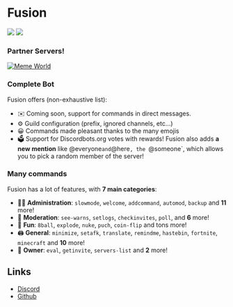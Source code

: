 # Fusion
[![](https://img.shields.io/discord/744479771874033674.svg?logo=discord&colorB=7289DA)](https://discord.gg/xMgSqyb)
[![](https://img.shields.io/badge/discord.js-v12.0.0--dev-blue.svg?logo=npm)](https://discord.js.org)

### Partner Servers!
[![Meme World](https://img.shields.io/discord/737456018627362857.svg?logo=discord&colorB=7289DA)](https://discord.gg/xMgSqyb)

### Complete Bot
Fusion offers (non-exhaustive list):
*   ✉️ Coming soon, support for commands in direct messages.
*   ⚙️ Guild configuration (prefix, ignored channels, etc...)
*   😀 Commands made pleasant thanks to the many emojis
*   🗳️ Support for Discordbots.org votes with rewards!
Fusion also adds **a new mention** like @everyone` and `@here`, the `@someone`, which allows you to pick a random member of the server!

### Many commands
Fusion has a lot of features, with **7 main categories**:

*   👩‍💼 **Administration**: `slowmode`, `welcome`, `addcommand`, `automod`, `backup` and **11** more! 
*   🚓 **Moderation**: `see-warns`, `setlogs`, `checkinvites`, `poll`, and **6** more! 
*   👻 **Fun**: `8ball`, `explode`, `nuke`, `puch`, `coin-flip` and tons more! 
*   🖨️ **General**: `minimize`, `setafk`, `translate`, `remindme`, `hastebin`, `fortnite`, `minecraft` and **10** more! 
*   👑 **Owner**: `eval`, `getinvite`, `servers-list` and **2** more!

## Links
*   [Discord](https://discord.gg/xMgSqyb)
*   [Github](https://github.com/SoVieNTs/Fusion/)
